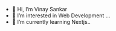 - 👋 Hi, I’m Vinay Sankar
- 👀 I’m interested in Web Development ...
- 🌱 I’m currently learning Nextjs..
<!---
gnvvs-07/gnvvs-07 is a ✨ special ✨ repository because its `README.md` (this file) appears on your GitHub profile.
You can click the Preview link to take a look at your changes.
--->
